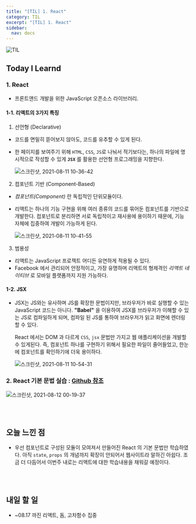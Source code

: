 ```yaml
---
title: "[TIL] 1. React"
category: TIL
excerpt: "[TIL] 1. React"
sidebar:
  nav: docs
---
```


![TIL](https://user-images.githubusercontent.com/83164003/127775612-7464075f-89e7-478e-82ee-dc1c2710a125.jpeg)
## Today I Learnd
### 1. React
- 프론트앤드 개발을 위한 JavaScript 오픈소스 라이브러리.

#### 1-1. 리액트의 3가지 특징
1. 선언형 (Declarative)
 - 코드를 면밀히 뜯어보지 않아도, 코드를 유추할 수 있게 된다.
 - 한 페이지를 보여주기 위해 `HTML`, `CSS`, `JS`로 나눠서 적기보다는, 하나의 파일에 명시적으로 작성할 수 있게 **`JSX`** 를 활용한 선언형 프로그래밍을 지향한다.
   
      ![스크린샷, 2021-08-11 10-36-42](https://user-images.githubusercontent.com/83164003/128956477-bcdf1138-721b-4bf9-83eb-ba6de1d2d51f.png)

2. 컴포넌트 기반 (Component-Based)
 - *컴포넌트(Component)* 란 독립적인 단위모듈이다.
 - 리액트는 하나의 기능 구현을 위해 여러 종류의 코드를 묶어둔 컴포넌트를 기반으로 개발한다. 컴포넌트로 분리하면 서로 독립적이고 재사용에 용이하기 때문에, 기능 자체에 집중하여 개발이 가능하게 된다.

      ![스크린샷, 2021-08-11 10-41-55](https://user-images.githubusercontent.com/83164003/128957120-9e7a2b60-cca4-457f-a240-a907bb29505b.png)

3. 범용성
 - 리액트는 JavaScript 프로젝트 어디든 유연하게 적용될 수 있다.
 - Facebook 에서 관리되어 안정적이고, 가장 유명하며 리액트의 형제격인 *리액트 네이티브* 로 모바일 플랫폼까지 지원 가능하다.


#### 1-2. JSX
- JSX는 JS와는 유사하며 JS를 확장한 문법이지만, 브라우저가 바로 실행할 수 있는 JavaScript 코드는 아니다. **"Babel"** 을 이용하여 JSX를 브라우저가 이해할 수 있는 JS로 컴파일하게 되며, 컴파일 된 JS를 통하여 브라우저가 읽고 화면에 렌더링 할 수 있다.

  React 에서는 DOM 과 다르게 `CSS`, `jsx` 문법만 가지고 웹 애플리케이션을 개발할 수 있게된다. 즉, 컴포넌트 하나를 구현하기 위해서 필요한 파일이 줄어들었고, 한눈에 컴포넌트를 확인하기에 더욱 용이하다.

  ![스크린샷, 2021-08-11 10-54-31](https://user-images.githubusercontent.com/83164003/128957709-6ed1788f-6a97-4a2c-be31-94ceb4d88297.png)


### 2. React 기본 문법 실습 : <a href = "https://github.com/JH8459/im-sprint-react-twittler-intro" target="_blank">Github 참조</a>

![스크린샷, 2021-08-12 00-19-37](https://user-images.githubusercontent.com/83164003/129056832-1bd66fa4-4693-4363-98ce-5cbf39f31c60.png)

<br>
<br>

## 오늘 느낀 점
- 우선 컴포넌트로 구성된 모듈이 모여져서 만들어진 React 의 기본 문법만 학습하였다. 아직 `state`, `props` 의 개념까지 확장이 안되어서 웹사이트라 말하긴 아쉽다. 조금 더 다듬어서 이번주 내로는 리액트에 대한 학습내용을 채워갈 예정이다.

<br>
<br>

## 내일 할 일
- ~08.17 까진 리액트, 돔, 고차함수 집중
